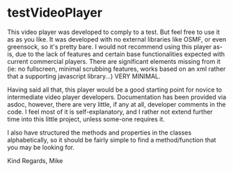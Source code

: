 testVideoPlayer
===============

This video player was developed to comply to a test.  But feel free to use it as as you like.  It was developed with no external libraries like OSMF, or even greensock, so it's pretty bare.  I would not recommend using this player as-is, due to the lack of features and certain base functionalities expected with current commercial players. There are significant elements missing from it (ie: no fullscreen, minimal scrubbing features, works based on an xml rather that a supporting javascript library...)  VERY MINIMAL.

Having said all that, this player would be a good starting point for novice to intermediate video player developers.  Documentation has been provided via asdoc, however, there are very little, if any at all, developer comments in the code.
I feel most of it is self-explanatory, and I rather not extend further time into this little project, unless some-one requires it.  

I also have structured the methods and properties in the classes alphabetically, so it should be fairly simple to find a method/function that you may be looking for.

Kind Regards,
Mike
